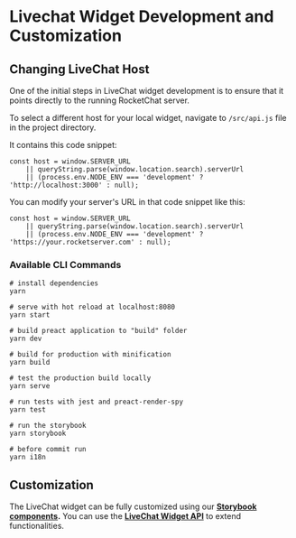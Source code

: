 # Livechat Widget Development and Customization

## Changing LiveChat Host

One of the initial steps in LiveChat widget development is to ensure that it points directly to the running RocketChat server.

To select a different host for your local widget, navigate to `/src/api.js` file in the project directory.

It contains this code snippet:

```
const host = window.SERVER_URL
	|| queryString.parse(window.location.search).serverUrl
	|| (process.env.NODE_ENV === 'development' ? 'http://localhost:3000' : null);
```

You can modify your server's URL  in that code snippet like this:

```
const host = window.SERVER_URL
	|| queryString.parse(window.location.search).serverUrl
	|| (process.env.NODE_ENV === 'development' ? 'https://your.rocketserver.com' : null);
```

### Available CLI Commands

```
# install dependencies
yarn

# serve with hot reload at localhost:8080
yarn start

# build preact application to "build" folder
yarn dev

# build for production with minification
yarn build

# test the production build locally
yarn serve

# run tests with jest and preact-render-spy
yarn test

# run the storybook
yarn storybook

# before commit run
yarn i18n
```

## Customization

The LiveChat widget can be fully customized using our [**Storybook components**](https://rocketchat.github.io/Rocket.Chat.Livechat/)**.** You can use the [**LiveChat Widget API**](../reference/api/livechat-api.md) to extend functionalities.
